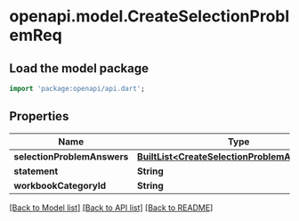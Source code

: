 # openapi.model.CreateSelectionProblemReq

## Load the model package
```dart
import 'package:openapi/api.dart';
```

## Properties
Name | Type | Description | Notes
------------ | ------------- | ------------- | -------------
**selectionProblemAnswers** | [**BuiltList&lt;CreateSelectionProblemAnswerReq&gt;**](CreateSelectionProblemAnswerReq.md) |  | 
**statement** | **String** |  | 
**workbookCategoryId** | **String** |  | 

[[Back to Model list]](../README.md#documentation-for-models) [[Back to API list]](../README.md#documentation-for-api-endpoints) [[Back to README]](../README.md)


